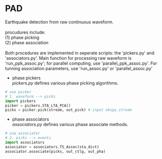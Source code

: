 # PAD

Earthquake detection from raw continuous waveform. <br>
<br>
procudures include: <br>
(1) phase picking <br>
(2) phase association <br>
<br>
Both procedures are implemented in seperate scripts: the 'pickers.py' and 'associators.py'. Main function for processing raw waveform is 'run_ppk_assoc.py'; for parallel computing, use 'parallel_ppk_assoc.py'. For tunning association parameters, use 'run_assoc.py' or 'parallel_assoc.py'
<br>
  
* phase pickers  
*pickers.py* defines various phase picking algorithms. 
```python
# use picker
# 1. waveform --> picks
import pickers
picker = pickers.STA_LTA_PCA()
picks = picker.pick(stream, out_pick) # input obspy.stream
```
  
* phase associators  
*associators.py* defines various phase associate methods.
```python
# use associator
# 2. picks --> events
import associators
associator = associators.TS_Assoc(sta_dict)
associator.associate(picks, out_ctlg, out_pha)
```
